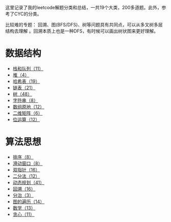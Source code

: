 这里记录了我的leetcode解题分类和总结，一共19个大类，200多道题。此外，参考了CYC的分类。

比较难的专题： 回溯、图(BFS/DFS)、树等问题具有共同点，可以从多叉树多层结构去理解 。回溯本质上也是一种DFS，有时候可以画出树状图来更好理解。
# 数据结构

- [栈和队列（11）](./leetcode_content/栈和队列.md)
- [堆（4）](./leetcode_content/堆.md)
- [哈希表（19）](./leetcode_content/哈希表.md)
- [链表（21）](./leetcode_content/链表.md)
- [树（48）](./leetcode_content/树.md)
- [字符串（8）](./leetcode_content/字符串.md)
- [数组原地（12）](./leetcode_content/数组原地.md)
- [二维矩阵（6）](./leetcode_content/二维矩阵.md)
- [位运算（12）](./leetcode_content/位运算.md)


# 算法思想

- [排序（8）](./leetcode_content/排序.md)
- [滑动窗口（8）](./leetcode_content/滑动窗口.md)
- [双指针（16）](./leetcode_content/双指针.md)
- [二分法（12）](./leetcode_content/二分法.md)
- [动态规划（41）](./leetcode_content/动态规划.md)
- [回溯（16）](./leetcode_content/回溯.md)
- [分治（3）](./leetcode_content/分治.md)
- [图的遍历（14）](./leetcode_content/图的遍历.md)
- [数学（13）](./leetcode_content/数学.md)
- [贪心（11）](./leetcode_content/贪心.md)
